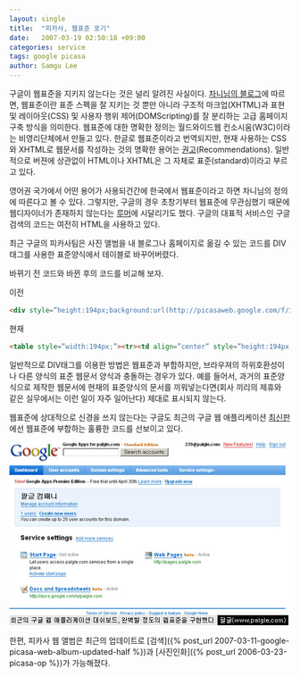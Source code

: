 ```yaml
---
layout: single
title:  "피카사, 웹표준 포기"
date:   2007-03-19 02:50:18 +09:00
categories: service
tags: google picasa
author: Samgu Lee
---
```

구글이 웹표준을 지키지 않는다는 것은 널리 알려진 사실이다. [차니님의 블로그](http://channy.creation.net/blog/?p=283)에 따르면, 웹표준이란 표준 스펙을 잘 지키는 것 뿐만 아니라 구조적 마크업(XHTML)과 표현 및 레이아웃(CSS) 및 사용자 행위 제어(DOMScripting)를 잘 분리하는 고급 홈페이지 구축 방식을 의미한다. 웹표준에 대한 명확한 정의는 월드와이드웹 컨소시움(W3C)이라는 비영리단체에서 만들고 있다. 한글로 웹표준이라고 번역되지만, 현재 사용하는 CSS와 XHTML로 웹문서를 작성하는 것의 명확한 용어는 [권고](http://www.w3.org/2004/02/Process-20040205/tr#RecsW3C)(Recommendations). 일반적으로 버젼에 상관없이 HTML이나 XHTML은 그 자체로 표준(standard)이라고 부르고 있다.

영어권 국가에서 어떤 용어가 사용되건간에 한국에서 웹표준이라고 하면 차니님의 정의에 따른다고 볼 수 있다. 그렇지만, 구글의 경우 초창기부터 웹표준에 무관심했기 때문에 웹디자이너가 존재하지 않는다는 [루머](http://chanky.nhnlab.com/5)에 시달리기도 했다. 구글의 대표적 서비스인 구글 검색의 코드는 여전히 HTML을 사용하고 있다.

최근 구글의 피카사팀은 사진 앨범을 내 블로그나 홈페이지로 옮길 수 있는 코드를 DIV 태그를 사용한 표준양식에서 테이블로 바꾸어버렸다.

바뀌기 전 코드와 바뀐 후의 코드를 비교해 보자.

이전

```html
<div style=”height:194px;background:url(http://picasaweb.google.com/f/img/transparent_album_background.gif) no-repeat left”>
```

현재

```html
<table style=”width:194px;”><tr><td align=”center” style=”height:194px;background:url(http://picasaweb.google.com/f/img/transparent_album_background.gif) no-repeat left”>
```

일반적으로 DIV태그를 이용한 방법은 웹표준과 부합하지만, 브라우져의 하위호환성이나 다른 양식의 표준 웹문서 양식과 충돌하는 경우가 있다. 예를 들어서, 과거의 표준양식으로 제작한 웹문서에 현재의 표준양식의 문서를 끼워넣는다면(회사 끼리의 제휴와 같은 실무에서는 이런 일이 자주 일어난다) 제대로 표시되지 않는다.

웹표준에 상대적으로 신경을 쓰지 않는다는 구글도 최근의 구글 웹 애플리케이션 [최신판](http://www.palgle.com/2007/02/22/google-apps-enterprise-launched/)에선 웹표준에 부합하는 훌륭한 코드를 선보이고 있다.

![구글 웹 애플리케이션의 대쉬보드는 훌륭한 웹표준 코드를 선보였다](/assets/google-apps-is-perfect-on-xhtml.jpg)

한편, 피카사 웹 앨범은 최근의 업데이트로 [검색]({% post_url 2007-03-11-google-picasa-web-album-updated-half %})과 [사진인화]({% post_url 2006-03-23-picasa-op %})가 가능해졌다.
